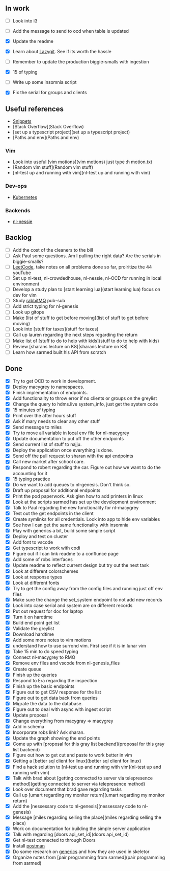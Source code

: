## In work

- [ ] Look into i3
- [ ] Add the message to send to ocd when table is updated
- [X] Update the readme
- [X] Learn about [Lazygit](Lazygit). See if its worth the hassle
- [ ] Remember to update the production biggie-smalls with ingestion
- [X] 15 of typing
- [ ] Write up some insomnia script
- [X] Fix the serial for groups and clients


 ## Useful references
- [Snippets](Snippets)
- [Stack Overflow](Stack Overflow)
- [set up a typescript project](set up a typescript project)
- [Paths and env](Paths and env)

### Vim

- Look into useful [vim motions](vim motions) just type :h motion.txt
- [Random vim stuff](Random vim stuff)
- [nl-test up and running with vim](nl-test up and running with vim)

### Dev-ops
 - [Kubernetes](Kubernetes)

### Backends
- [nl-nessie](nl-nessie)


## Backlog

- [ ] Add the cost of the cleaners to the bill
- [ ] Ask Paul some questions.  Am I pulling the right data?  Are the serials in biggie-smalls?
- [ ] [LeetCode](LeetCode), take notes on all problems done so far, proiritize the 44 youTube
- [ ] Set up nl-test, nl-crowdedhouse, nl-nessie, nl-OCD for running in local environment
- [ ] Develop a study plan to [start learning lua](start learning lua) focus on dev for vim
- [ ] Study [rabbitMQ](rabbitMQ) pub-sub
- [ ] Add strict typing for nl-genesis
- [ ] Look up gitops
- [ ] Make [list of stuff to get before moving](list of stuff to get before moving)
- [ ] Look into [stuff for taxes](stuff for taxes)
- [ ] Call up lauren regarding the next steps regarding the return
- [ ] Make list of [stuff to do to help with kids](stuff to do to help with kids)
- [ ] Review [sharans lecture on K8](sharans lecture on K8)
- [ ] Learn how sarmed built his API from scratch

## Done

- [X] Try to get OCD to work in development.
- [X] Deploy macygrey to namespaces.
- [X] Finish implementation of endpoints.
- [X] Add functionality to throw error if no clients or groups on the greylist
- [X] Change the query to hdms.live system_info, just get the system code
- [X] 15 minutes of typing
- [X] Print over the after hours stuff
- [X] Ask if mary needs to clear any other stuff
- [X] Send message to miles
- [X] Try to move all variable in local env file for nl-macygrey
- [X] Update documentation to put off the other endpoints
- [X] Send current list of stuff to najju.
- [X] Deploy the application once everything is done.
- [X] Send off the pull request to sharan with the api endpoints
- [X] Call new market after school care.
- [X] Respond to robert regarding the car.  Figure out how we want to do the accounting for it 
- [X] 15 typing practice 
- [X] Do we want to add queues to nl-genesis. Don't think so.
- [X] Draft up proposal for additional endpoints
- [X] Print the pod paperwork. Ask glen how to add printers in linux
- [X] Look at the scripts sarmed has set up the development environment
- [X] Talk to Paul regarding the new functionality for nl-macygrey
- [X] Test out the get endpoints in the client
- [X] Create symlinks for all credentials. Look into app to hide env variables
- [X] See how I can get the same functionality with insomnia
- [X] Play with generics a bit, build some simple script
- [X] Deploy and test on cluster
- [X] Add font to vscode
- [X] Get typescript to work with codi
- [X] Figure out if I can link readme to a conflunce page
- [X] Add some of robs interfaces
- [X] Update readme to reflect current design but try out the next task
- [X] Look at different colorschemes
- [X] Look at response types
- [X] Look at different fonts
- [X] Try to get the config away from the config files and running just off env files
- [X] Make sure the change the set_system endpoint to not add new records
- [X] Look into case serial and system are on different records
- [X] Put out request for doc for laptop
- [X] Turn it on hardtime
- [X] Build end point get list
- [X] Validate the greylist
- [X] Download hardtime
- [X] Add some more notes to vim motions
- [X] understand how to use surrond vim. First see if it is in lunar vim
- [X] Take 15 min to do speed typing
- [X] Connect nl-macygrey to RMQ
- [X] Remove env files and vscode from nl-genesis_files
- [X] Create queue
- [X] Finish up the queries
- [X] Respond to Era regarding the inspection
- [X] Finish up the basic endpoints
- [X] Figure out to get CSV response for the list
- [X] Figure out to get data back from queries
- [X] Migrate the data to the database.
- [X] Figure out to deal with async with ingest script
- [X] Update proposal
- [X]   Change everything from macygray => macygrey
- [X]   Add in schema
- [X]   Incorporate robs link?  Ask sharan.
- [X]   Update the graph showing the end points
- [X] Come up with [proposal for this gray list backend](proposal for this gray list backend)
- [X] Figure out how to get cut and paste to work better in vim
- [X] Getting a [better sql client for linux](better sql client for linux)
- [X] Find a hack solution to [nl-test up and running with vim](nl-test up and running with vim)
- [X] Talk with brad about [getting connected to server via telepresence method](getting connected to server via telepresence method)
- [X] Look over document that brad gave regarding tasks
- [X] Call up [umart regarding my monitor return](umart regarding my monitor return)
- [X] Add the [nessessary code to nl-genesis](nessessary code to nl-genesis)
- [X] Message [miles regarding selling the place](miles regarding selling the place)
- [X] Work on documentation for building the simple server application
- [X] Talk with regarding [doors api_set_id](doors api_set_id)
- [X] Get nl-test connected to through Doors
- [X] Install [postman](postman)
- [X] Do some research on [generics](generics) and how they are used in skeletor
- [X] Organize notes from [pair programming from sarmed](pair programming from sarmed)
